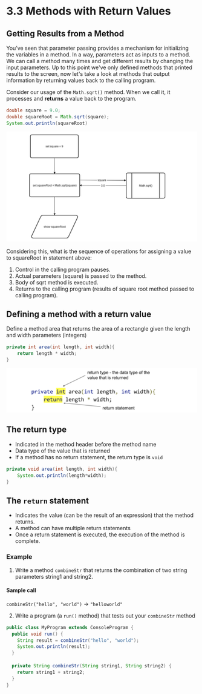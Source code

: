 # 3.3 Methods with Return Values

## Getting Results from a Method
You’ve seen that parameter passing provides a mechanism for initializing the variables in a method.  In a way, parameters act as inputs to a method. We can call a method many times and get different  results by changing the input parameters.  Up to this point we've only defined methods that printed results to the screen, now let's take a look at methods that output information by returning values back to the calling program.

Consider our usage of the `Math.sqrt()` method.  When we call it, it processes and **returns** a value back to the program.

```java
double square = 9.0;
double squareRoot = Math.sqrt(square);
System.out.println(squareRoot)
```

![pic](pic1.png)

Considering this, what is the sequence of operations for assigning a value to squareRoot in statement above:
1. Control in the calling program pauses.
2. Actual parameters (square) is passed to the method.
3. Body of sqrt method  is executed.
4. Returns to the calling program (results of square root method  passed to calling program).  

## Defining a method with a return value

Define a method area that returns the area of a rectangle given the length and width parameters (integers)
```java
private int area(int length, int width){
    return length * width;
}
```

![pic2](pic2.png)

## The return type

* Indicated in the method header before the method name
* Data type of the value that is returned
* If a method has no return statement, the return type is `void`
```java
private void area(int length, int width){
    System.out.println(length*width);  
}
```

## The `return` statement

* Indicates the value (can be the result of an expression) that the method returns.
* A method can have multiple return statements
* Once a return statement is executed, the execution of the method is complete.

### Example

1. Write a method `combineStr` that returns the combination of two string parameters string1 and string2.   

#### Sample call
`combineStr("hello", "world")` → `"helloworld"`

2. Write a program (a `run()` method) that tests out your `combineStr` method

```java
public class MyProgram extends ConsoleProgram {
  public void run() {
    String result = combineStr("hello", "world");
    System.out.println(result);
  }

  private String combineStr(String string1, String string2) {
    return string1 + string2;
  }
}
```